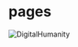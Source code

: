 # pages
![DigitalHumanity](https://github.com/sungho12345/picture/assets/114237679/e31c3cf4-c18f-4478-98a6-7b9359dedfea)
